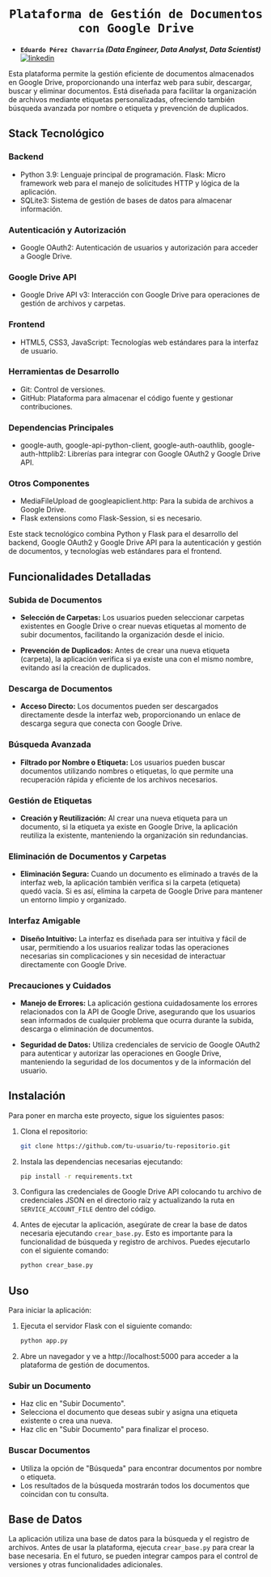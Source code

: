 # <h1 align="center">**`Plataforma de Gestión de Documentos con Google Drive`**</h1>
* **`Eduardo Pérez Chavarría` _(Data Engineer, Data Analyst, Data Scientist)_**   [![linkedin](https://img.shields.io/badge/linkedin-0077B5?style=for-the-badge&logo=linkedin&logoColor=white)](https://www.linkedin.com/in/eduardo-perez-chavarria/)

Esta plataforma permite la gestión eficiente de documentos almacenados en Google Drive, proporcionando una interfaz web para subir, descargar, buscar y eliminar documentos. Está diseñada para facilitar la organización de archivos mediante etiquetas personalizadas, ofreciendo también búsqueda avanzada por nombre o etiqueta y prevención de duplicados.
## Stack Tecnológico

### Backend

- Python 3.9: Lenguaje principal de programación. Flask: Micro framework web para el manejo de solicitudes HTTP y lógica de la aplicación.
- SQLite3: Sistema de gestión de bases de datos para almacenar información.

### Autenticación y Autorización

- Google OAuth2: Autenticación de usuarios y autorización para acceder a Google Drive.

### Google Drive API

- Google Drive API v3: Interacción con Google Drive para operaciones de gestión de archivos y carpetas.

### Frontend

- HTML5, CSS3, JavaScript: Tecnologías web estándares para la interfaz de usuario.

### Herramientas de Desarrollo

- Git: Control de versiones.
- GitHub: Plataforma para almacenar el código fuente y gestionar contribuciones.

### Dependencias Principales

- google-auth, google-api-python-client, google-auth-oauthlib, google-auth-httplib2: Librerías para integrar con Google OAuth2 y Google Drive API.

### Otros Componentes

- MediaFileUpload de googleapiclient.http: Para la subida de archivos a Google Drive.
- Flask extensions como Flask-Session, si es necesario.

Este stack tecnológico combina Python y Flask para el desarrollo del backend, Google OAuth2 y Google Drive API para la autenticación y gestión de documentos, y tecnologías web estándares para el frontend.
## Funcionalidades Detalladas

### Subida de Documentos

- **Selección de Carpetas:** Los usuarios pueden seleccionar carpetas existentes en Google Drive o crear nuevas etiquetas al momento de subir documentos, facilitando la organización desde el inicio.

- **Prevención de Duplicados:** Antes de crear una nueva etiqueta (carpeta), la aplicación verifica si ya existe una con el mismo nombre, evitando así la creación de duplicados.

### Descarga de Documentos

- **Acceso Directo:** Los documentos pueden ser descargados directamente desde la interfaz web, proporcionando un enlace de descarga segura que conecta con Google Drive.

### Búsqueda Avanzada

- **Filtrado por Nombre o Etiqueta:** Los usuarios pueden buscar documentos utilizando nombres o etiquetas, lo que permite una recuperación rápida y eficiente de los archivos necesarios.

### Gestión de Etiquetas

- **Creación y Reutilización:** Al crear una nueva etiqueta para un documento, si la etiqueta ya existe en Google Drive, la aplicación reutiliza la existente, manteniendo la organización sin redundancias.

### Eliminación de Documentos y Carpetas

- **Eliminación Segura:** Cuando un documento es eliminado a través de la interfaz web, la aplicación también verifica si la carpeta (etiqueta) quedó vacía. Si es así, elimina la carpeta de Google Drive para mantener un entorno limpio y organizado.

### Interfaz Amigable

- **Diseño Intuitivo:** La interfaz es diseñada para ser intuitiva y fácil de usar, permitiendo a los usuarios realizar todas las operaciones necesarias sin complicaciones y sin necesidad de interactuar directamente con Google Drive.

### Precauciones y Cuidados

- **Manejo de Errores:** La aplicación gestiona cuidadosamente los errores relacionados con la API de Google Drive, asegurando que los usuarios sean informados de cualquier problema que ocurra durante la subida, descarga o eliminación de documentos.

- **Seguridad de Datos:** Utiliza credenciales de servicio de Google OAuth2 para autenticar y autorizar las operaciones en Google Drive, manteniendo la seguridad de los documentos y de la información del usuario.

## Instalación

Para poner en marcha este proyecto, sigue los siguientes pasos:

1. Clona el repositorio:

    ```bash
    git clone https://github.com/tu-usuario/tu-repositorio.git
    ```

2. Instala las dependencias necesarias ejecutando:

    ```bash
    pip install -r requirements.txt
    ```

3. Configura las credenciales de Google Drive API colocando tu archivo de credenciales JSON en el directorio raíz y actualizando la ruta en `SERVICE_ACCOUNT_FILE` dentro del código.

4. Antes de ejecutar la aplicación, asegúrate de crear la base de datos necesaria ejecutando `crear_base.py`. Esto es importante para la funcionalidad de búsqueda y registro de archivos. Puedes ejecutarlo con el siguiente comando:

    ```bash
    python crear_base.py
    ```

## Uso

Para iniciar la aplicación:

1. Ejecuta el servidor Flask con el siguiente comando:

    ```bash
    python app.py
    ```

2. Abre un navegador y ve a http://localhost:5000 para acceder a la plataforma de gestión de documentos.

### Subir un Documento

- Haz clic en "Subir Documento".
- Selecciona el documento que deseas subir y asigna una etiqueta existente o crea una nueva.
- Haz clic en "Subir Documento" para finalizar el proceso.

### Buscar Documentos

- Utiliza la opción de "Búsqueda" para encontrar documentos por nombre o etiqueta.
- Los resultados de la búsqueda mostrarán todos los documentos que coincidan con tu consulta.

## Base de Datos

La aplicación utiliza una base de datos para la búsqueda y el registro de archivos. Antes de usar la plataforma, ejecuta `crear_base.py` para crear la base necesaria. En el futuro, se pueden integrar campos para el control de versiones y otras funcionalidades adicionales.
